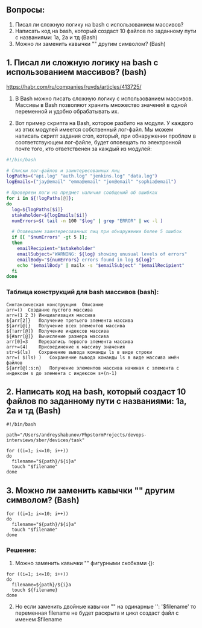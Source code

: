 ## Вопросы:
1. Писал ли сложную логику на bash с использованием массивов? 
2. Написать код на bash, который создаст 10 файлов по заданному пути с названиями: 1a, 2a и тд (Bash)
3. Можно ли заменить кавычки "" другим символом? (Bash)

## 1. Писал ли сложную логику на bash с использованием массивов? (bash)
https://habr.com/ru/companies/ruvds/articles/413725/

1) В Bash можно писать сложную логику с использованием массивов. Массивы в Bash позволяют хранить множество значений в одной переменной и удобно обрабатывать их.

2) Вот пример скрипта на Bash, которое разбито на модули. У каждого из этих модулей имеется собственный лог-файл. Мы можем написать скрипт задания cron, который, при обнаружении проблем в соответствующем лог-файле, будет оповещать по электронной почте того, кто ответственен за каждый из модулей:

```bash
#!/bin/bash

# Списки лог-файлов и заинтересованных лиц
logPaths=("api.log" "auth.log" "jenkins.log" "data.log")
logEmails=("jay@email" "emma@email" "jon@email" "sophia@email")

# Проверяем логи на предмет наличия сообщений об ошибках
for i in ${!logPaths[@]};
do
  log=${logPaths[$i]}
  stakeholder=${logEmails[$i]}
  numErrors=$( tail -n 100 "$log" | grep "ERROR" | wc -l )

  # Оповещаем заинтересованных лиц при обнаружении более 5 ошибок
  if [[ "$numErrors" -gt 5 ]];
  then
    emailRecipient="$stakeholder"
    emailSubject="WARNING: ${log} showing unusual levels of errors"
    emailBody="${numErrors} errors found in log ${log}"
    echo "$emailBody" | mailx -s "$emailSubject" "$emailRecipient"
  fi
done
```

### Таблица конструкций для bash массивов (bash):

```
Синтаксическая конструкция	Описание
arr=()	Создание пустого массива
arr=(1 2 3)	Инициализация массива
${arr[2]}	Получение третьего элемента массива
${arr[@]}	Получение всех элементов массива
${!arr[@]}	Получение индексов массива
${#arr[@]}	Вычисление размера массива
arr[0]=3	Перезапись первого элемента массива
arr+=(4)	Присоединение к массиву значения
str=$(ls)	Сохранение вывода команды ls в виде строки
arr=( $(ls) )	Сохранение вывода команды ls в виде массива имён файлов
${arr[@]:s:n}	Получение элементов массива начиная с элемента с индексом s до элемента с индексом s+(n-1)
```

## 2. Написать код на bash, который создаст 10 файлов по заданному пути с названиями: 1a, 2a и тд (Bash)

```
#!/bin/bash

path="/Users/andreyshabunov/PhpstormProjects/devops-interviews/sber/devices/task"

for ((i=1; i<=10; i++))
do
  filename="${path}/${i}a"
  touch "$filename"
done
```

## 3. Можно ли заменить кавычки "" другим символом? (Bash)
```
for ((i=1; i<=10; i++))
do
  filename="${path}/${i}a"
  touch "$filename"
done
```

### Решение:
1. Можно заменить кавычки "" фигурными скобками {}:
```
for ((i=1; i<=10; i++))
do
  filename=${path}/${i}a
  touch ${filename}
done
```

2. Но если заменить двойные кавычки "" на одинарные '': '$filename' то переменная filename не будет раскрыта и цикл создаст файл с именем $filename


